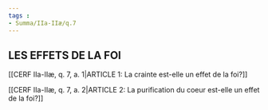 ```yaml
---
tags : 
- Summa/IIa-IIæ/q.7
---
```


## LES EFFETS DE LA FOI

[[CERF IIa-IIæ, q. 7, a. 1|ARTICLE 1: La crainte est-elle un effet de la foi?]]

[[CERF IIa-IIæ, q. 7, a. 2|ARTICLE 2: La purification du coeur est-elle un effet de la foi?]]

